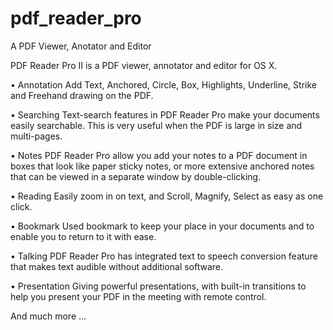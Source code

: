 pdf_reader_pro
==============

A PDF Viewer, Anotator and Editor

PDF Reader Pro II is a PDF viewer, annotator and editor for OS X. 

• Annotation 
Add Text, Anchored, Circle, Box, Highlights, Underline, Strike and Freehand drawing on the PDF. 

• Searching 
Text-search features in PDF Reader Pro make your documents easily searchable. This is very useful when the PDF is large in size and multi-pages. 

• Notes 
PDF Reader Pro allow you add your notes to a PDF document in boxes that look like paper sticky notes, or more extensive anchored notes that can be viewed in a separate window by double-clicking. 

• Reading 
Easily zoom in on text, and Scroll, Magnify, Select as easy as one click. 

• Bookmark 
Used bookmark to keep your place in your documents and to enable you to return to it with ease. 

• Talking 
PDF Reader Pro has integrated text to speech conversion feature that makes text audible without additional software. 

• Presentation 
Giving powerful presentations, with built-in transitions to help you present your PDF in the meeting with remote control. 

And much more ...

